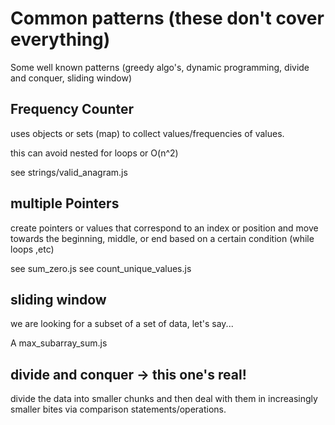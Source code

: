 # Common patterns (these don't cover everything)

Some well known patterns (greedy algo's, dynamic programming, divide and conquer, sliding window)

## Frequency Counter

uses objects or sets (map) to collect values/frequencies of values.

this can avoid nested for loops or O(n^2)

see strings/valid_anagram.js

## multiple Pointers

create pointers or values that correspond to an index or position and move towards the beginning, middle, or end based on a certain condition (while loops ,etc)

see sum_zero.js
see count_unique_values.js

## sliding window

we are looking for a subset of a set of data,  let's say...

A max_subarray_sum.js

## divide and conquer -> this one's real!

divide the data into smaller chunks and then deal with them in increasingly smaller bites via comparison statements/operations.